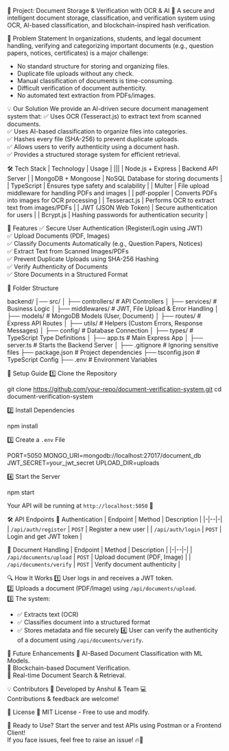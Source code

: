 📜 Project: Document Storage & Verification with OCR & AI
🚀 A secure and intelligent document storage, classification, and verification system using OCR, AI-based classification, and blockchain-inspired hash verification.



📌 Problem Statement
In organizations, students, and legal document handling, verifying and categorizing important documents (e.g., question papers, notices, certificates) is a major challenge:
- No standard structure for storing and organizing files.
- Duplicate file uploads without any check.
- Manual classification of documents is time-consuming.
- Difficult verification of document authenticity.
- No automated text extraction from PDFs/images.



💡 Our Solution
We provide an AI-driven secure document management system that:
✅ Uses OCR (Tesseract.js) to extract text from scanned documents.  
✅ Uses AI-based classification to organize files into categories.  
✅ Hashes every file (SHA-256) to prevent duplicate uploads.  
✅ Allows users to verify authenticity using a document hash.  
✅ Provides a structured storage system for efficient retrieval.



🛠 Tech Stack
| Technology  | Usage  |
|||
| Node.js + Express | Backend API Server |
| MongoDB + Mongoose | NoSQL Database for storing documents |
| TypeScript | Ensures type safety and scalability |
| Multer | File upload middleware for handling PDFs and images |
| pdf-poppler | Converts PDFs into images for OCR processing |
| Tesseract.js | Performs OCR to extract text from images/PDFs |
| JWT (JSON Web Token) | Secure authentication for users |
| Bcrypt.js | Hashing passwords for authentication security |



🚀 Features
✅ Secure User Authentication (Register/Login using JWT)  
✅ Upload Documents (PDF, Images)  
✅ Classify Documents Automatically (e.g., Question Papers, Notices)  
✅ Extract Text from Scanned Images/PDFs  
✅ Prevent Duplicate Uploads using SHA-256 Hashing  
✅ Verify Authenticity of Documents  
✅ Store Documents in a Structured Format  



📂 Folder Structure

backend/
│── src/
│   ├── controllers/            # API Controllers
│   ├── services/               # Business Logic
│   ├── middlewares/            # JWT, File Upload & Error Handling
│   ├── models/                 # MongoDB Models (User, Document)
│   ├── routes/                 # Express API Routes
│   ├── utils/                  # Helpers (Custom Errors, Response Messages)
│   ├── config/                 # Database Connection
│   ├── types/                  # TypeScript Type Definitions
│   ├── app.ts                  # Main Express App
│   ├── server.ts               # Starts the Backend Server
│
├── .gitignore                   # Ignoring sensitive files
├── package.json                 # Project dependencies
├── tsconfig.json                 # TypeScript Config
├── .env                          # Environment Variables



📖 Setup Guide
1️⃣ Clone the Repository

git clone https://github.com/your-repo/document-verification-system.git
cd document-verification-system


2️⃣ Install Dependencies

npm install


3️⃣ Create a `.env` File

PORT=5050
MONGO_URI=mongodb://localhost:27017/document_db
JWT_SECRET=your_jwt_secret
UPLOAD_DIR=uploads


4️⃣ Start the Server

npm start

Your API will be running at `http://localhost:5050` 🚀


🛠 API Endpoints
🔐 Authentication
| Endpoint | Method | Description |
|-|--|-|
| `/api/auth/register` | `POST` | Register a new user |
| `/api/auth/login` | `POST` | Login and get JWT token |

📂 Document Handling
| Endpoint | Method | Description |
|-|--|-|
| `/api/documents/upload` | `POST` | Upload document (PDF, Image) |
| `/api/documents/verify` | `POST` | Verify document authenticity |


🔍 How It Works
1️⃣ User logs in and receives a JWT token.  
2️⃣ Uploads a document (PDF/Image) using `/api/documents/upload`.  
3️⃣ The system:
   - ✅ Extracts text (OCR)
   - ✅ Classifies document into a structured format
   - ✅ Stores metadata and file securely
4️⃣ User can verify the authenticity of a document using `/api/documents/verify`.  


📌 Future Enhancements
🔹 AI-Based Document Classification with ML Models.  
🔹 Blockchain-based Document Verification.  
🔹 Real-time Document Search & Retrieval.  


💡 Contributors
🚀 Developed by Anshul & Team 💻  
Contributions & feedback are welcome!  


📜 License
📝 MIT License - Free to use and modify.


🚀 Ready to Use?
Start the server and test APIs using Postman or a Frontend Client!  
If you face issues, feel free to raise an issue! 🔥🚀
